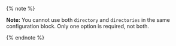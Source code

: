 {% note %}

**Note:** You cannot use both `directory` and `directories` in the same configuration block. Only one option is required, not both.

{% endnote %}
